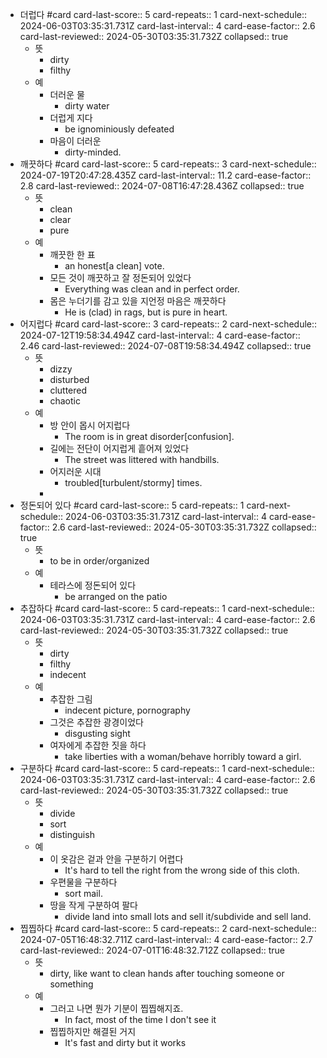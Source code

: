 - 더럽다 #card
  card-last-score:: 5
  card-repeats:: 1
  card-next-schedule:: 2024-06-03T03:35:31.731Z
  card-last-interval:: 4
  card-ease-factor:: 2.6
  card-last-reviewed:: 2024-05-30T03:35:31.732Z
  collapsed:: true
	- 뜻
		- dirty
		- filthy
	- 예
		- 더러운 물
			- dirty water
		- 더럽게 지다
			- be ignominiously defeated
		- 마음이 더러운
			- dirty-minded.
- 깨끗하다 #card
  card-last-score:: 5
  card-repeats:: 3
  card-next-schedule:: 2024-07-19T20:47:28.435Z
  card-last-interval:: 11.2
  card-ease-factor:: 2.8
  card-last-reviewed:: 2024-07-08T16:47:28.436Z
  collapsed:: true
	- 뜻
		- clean
		- clear
		- pure
	- 예
		- 깨끗한 한 표
			- an honest[a clean] vote.
		- 모든 것이 깨끗하고 잘 정돈되어 있었다
			- Everything was clean and in perfect order.
		- 몸은 누더기를 감고 있을 지언정 마음은 깨끗하다
			- He is (clad) in rags, but is pure in heart.
- 어지럽다 #card
  card-last-score:: 3
  card-repeats:: 2
  card-next-schedule:: 2024-07-12T19:58:34.494Z
  card-last-interval:: 4
  card-ease-factor:: 2.46
  card-last-reviewed:: 2024-07-08T19:58:34.494Z
  collapsed:: true
	- 뜻
		- dizzy
		- disturbed
		- cluttered
		- chaotic
	- 예
		- 방 안이 몹시 어지럽다
			- The room is in great disorder[confusion].
		- 길에는 전단이 어지럽게 흩어져 있었다
			- The street was littered with handbills.
		- 어지러운 시대
			- troubled[turbulent/stormy] times.
		-
- 정돈되어 있다 #card
  card-last-score:: 5
  card-repeats:: 1
  card-next-schedule:: 2024-06-03T03:35:31.731Z
  card-last-interval:: 4
  card-ease-factor:: 2.6
  card-last-reviewed:: 2024-05-30T03:35:31.732Z
  collapsed:: true
	- 뜻
		- to be in order/organized
	- 예
		- 테라스에 정돈되어 있다
			- be arranged on the patio
- 추잡하다 #card
  card-last-score:: 5
  card-repeats:: 1
  card-next-schedule:: 2024-06-03T03:35:31.731Z
  card-last-interval:: 4
  card-ease-factor:: 2.6
  card-last-reviewed:: 2024-05-30T03:35:31.732Z
  collapsed:: true
	- 뜻
		- dirty
		- filthy
		- indecent
	- 예
		- 추잡한 그림
			- indecent picture, pornography
		- 그것은 추잡한 광경이었다
			- disgusting sight
		- 여자에게 추잡한 짓을 하다
			- take liberties with a woman/behave horribly toward a girl.
- 구분하다 #card
  card-last-score:: 5
  card-repeats:: 1
  card-next-schedule:: 2024-06-03T03:35:31.731Z
  card-last-interval:: 4
  card-ease-factor:: 2.6
  card-last-reviewed:: 2024-05-30T03:35:31.732Z
  collapsed:: true
	- 뜻
		- divide
		- sort
		- distinguish
	- 예
		- 이 옷감은 겉과 안을 구분하기 어렵다
			- It's hard to tell the right from the wrong side of this cloth.
		- 우편물을 구분하다
			- sort mail.
		- 땅을 작게 구분하여 팔다
			- divide land into small lots and sell it/subdivide and sell land.
- 찝찝하다 #card
  card-last-score:: 5
  card-repeats:: 2
  card-next-schedule:: 2024-07-05T16:48:32.711Z
  card-last-interval:: 4
  card-ease-factor:: 2.7
  card-last-reviewed:: 2024-07-01T16:48:32.712Z
  collapsed:: true
	- 뜻
		- dirty, like want to clean hands after touching someone or something
	- 예
		- 그러고 나면 뭔가 기분이 찝찝해지죠.
			- In fact, most of the time I don't see it
		- 찝찝하지만 해결된 거지
			- It's fast and dirty but it works